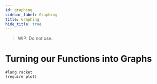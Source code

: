 ```yaml
---
id: graphing
sidebar_label: Graphing
title: Graphing
hide_title: true
---
```


> WIP: Do not use.

# Turning our Functions into Graphs

``` racket
#lang racket
(require plot)
```

